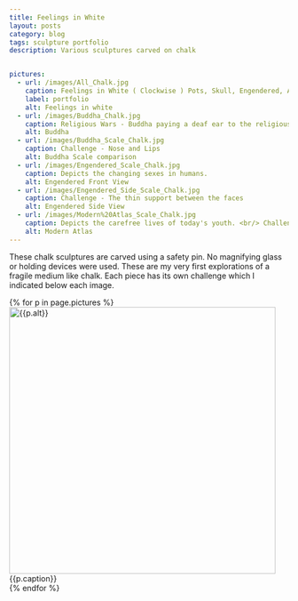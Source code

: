 ```yaml
---
title: Feelings in White
layout: posts
category: blog
tags: sculpture portfolio
description: Various sculptures carved on chalk


pictures: 
  - url: /images/All_Chalk.jpg
    caption: Feelings in White ( Clockwise ) Pots, Skull, Engendered, Atlas, Buddha, Vengeance
    label: portfolio
    alt: Feelings in white
  - url: /images/Buddha_Chalk.jpg
    caption: Religious Wars - Buddha paying a deaf ear to the religious wars
    alt: Buddha
  - url: /images/Buddha_Scale_Chalk.jpg
    caption: Challenge - Nose and Lips
    alt: Buddha Scale comparison
  - url: /images/Engendered_Scale_Chalk.jpg
    caption: Depicts the changing sexes in humans.
    alt: Engendered Front View
  - url: /images/Engendered_Side_Scale_Chalk.jpg
    caption: Challenge - The thin support between the faces
    alt: Engendered Side View
  - url: /images/Modern%20Atlas_Scale_Chalk.jpg
    caption: Depicts the carefree lives of today's youth. <br/> Challenge - Fingers
    alt: Modern Atlas
---
```


These chalk sculptures are carved using a safety pin. No magnifying glass or holding devices were used. These are my very first explorations of a fragile medium like chalk. Each piece has its own challenge which I indicated below each image.

{% for p in page.pictures %}
 <img style="width:480px;" src="{{site.assetURL}}{{p.url}}" title="{{p.alt}}" alt="{{p.alt}}"/>
 <span style="display:block">{{p.caption}}</span>
{% endfor %}
